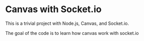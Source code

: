 Canvas with Socket.io
=========

This is a trivial project with Node.js, Canvas, and Socket.io. 

The goal of the code is to learn how canvas work with socket.io